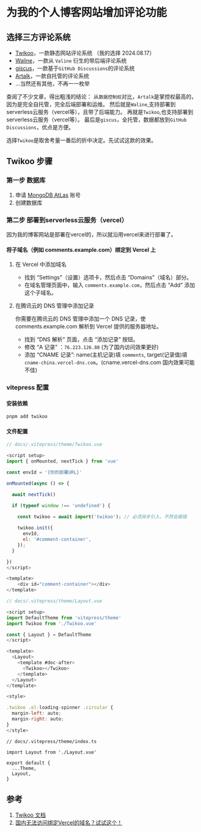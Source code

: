 # 为我的个人博客网站增加评论功能

## 选择三方评论系统

- [Twikoo](https://twikoo.js.org/)，一款静态网站评论系统 （我的选择 2024.08.17）
- [Waline](https://waline.js.org/)，一款从 `Valine` 衍生的带后端评论系统
- [giscus](https://giscus.app)，一款基于`GitHub Discussions`的评论系统
- [Artalk](https://artalk.js.org/)，一款自托管的评论系统
- ...当然还有其他，不再一一枚举

查阅了不少文章，得出粗浅的结论：
从`数据控制权`对比，`Artalk`是掌控权最高的，因为是完全自托管，完全后端部署和运维。
然后就是`Waline`,支持部署到serverless云服务（vercel等），且带了后端能力。
再就是`Twikoo`,也支持部署到serverless云服务（vercel等）。
最后是`giscus`，全托管，数据都放到`GitHub Discussions`，优点是方便。

选择`Twikoo`是取舍考量一番后的折中决定。先试试这款的效果。

## Twikoo 步骤

### 第一步 数据库

1. 申请 [MongoDB AtLas](https://www.mongodb.com/cloud/atlas/register) 账号
2. 创建数据库

### 第二步 部署到serverless云服务（vercel）

因为我的博客网站是部署在vercel的，所以就沿用vercel来进行部署了。

#### 将子域名（例如 comments.example.com）绑定到 Vercel 上

1. 在 Vercel 中添加域名

   - 找到 “Settings”（设置）选项卡，然后点击 “Domains”（域名）部分。
   - 在域名管理页面中，输入 `comments.example.com`，然后点击 “Add” 添加这个子域名。

2. 在腾讯云的 DNS 管理中添加记录

    你需要在腾讯云的 DNS 管理中添加一个 DNS 记录，使 comments.example.com 解析到 Vercel 提供的服务器地址。

   - 找到 “DNS 解析” 页面，点击 “添加记录” 按钮。
   - 修改 “A 记录” ：`76.223.126.88` (为了国内访问效果更好)
   - 添加 “CNAME 记录”: name(主机记录)填 `comments`, target(记录值)填`cname-china.vercel-dns.com`。(cname.vercel-dns.com 国内效果可能不佳)

### vitepress 配置

#### 安装依赖

```bash
pnpm add twikoo
```

#### 文件配置

```js
// docs/.vitepress/theme/Twikoo.vue

<script setup>
import { onMounted, nextTick } from 'vue'

const envId = '{你的部署URL}'

onMounted(async () => {

  await nextTick()

  if (typeof window !== 'undefined') {
    
    const twikoo = await import('twikoo'); // 必须异步引入，不然会报错

    twikoo.init({
      envId,
      el: '#comment-container',
    });
  }

})
</script>

<template>
    <div id="comment-container"></div>
</template>

```

```js
// docs/.vitepress/theme/Layout.vue

<script setup>
import DefaultTheme from 'vitepress/theme'
import Twikoo from './Twikoo.vue'

const { Layout } = DefaultTheme
</script>

<template>
  <Layout>
    <template #doc-after>
      <Twikoo></Twikoo>
    </template>
  </Layout>
</template>

<style>

.twikoo .el-loading-spinner .circular {
  margin-left: auto;
  margin-right: auto;
}
</style>
```

```js{3,6}
// docs/.vitepress/theme/index.ts

import Layout from './Layout.vue'

export default {
  ...Theme,
  Layout,
}
```

## 参考

1. [Twikoo 文档](https://twikoo.js.org/)
2. [国内无法访问绑定Vercel的域名？试试这个！](https://laogou-4094.xlog.app/Vercel)